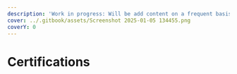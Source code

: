 ```yaml
---
description: 'Work in progress: Will be add content on a frequent basis.'
cover: ../.gitbook/assets/Screenshot 2025-01-05 134455.png
coverY: 0
---
```


# Certifications

